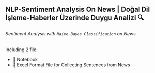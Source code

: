## NLP-Sentiment Analysis On News | Doğal Dil İşleme-Haberler Üzerinde Duygu Analizi 🔍

###### *Sentiment Analysis with `Naive Bayes Classification` on News* 
Including 2 file:

- 📁 Notebook
- 📁 Excel Format File for Collecting Sentences from News
